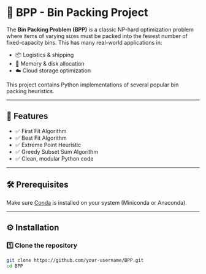 # 🧊 BPP - Bin Packing Project

The **Bin Packing Problem (BPP)** is a classic NP-hard optimization problem where items of varying sizes must be packed into the fewest number of fixed-capacity bins. This has many real-world applications in:

- 📦 Logistics & shipping
- 💾 Memory & disk allocation
- ☁️ Cloud storage optimization

This project contains Python implementations of several popular bin packing heuristics.

---

## 🚀 Features

- ✅ First Fit Algorithm
- ✅ Best Fit Algorithm
- ✅ Extreme Point Heuristic
- ✅ Greedy Subset Sum Algorithm
- ✅ Clean, modular Python code

---

## 🛠 Prerequisites

Make sure [Conda](https://docs.conda.io/en/latest/) is installed on your system (Miniconda or Anaconda).

---

## ⚙️ Installation

### 1️⃣ Clone the repository

```bash
git clone https://github.com/your-username/BPP.git
cd BPP
